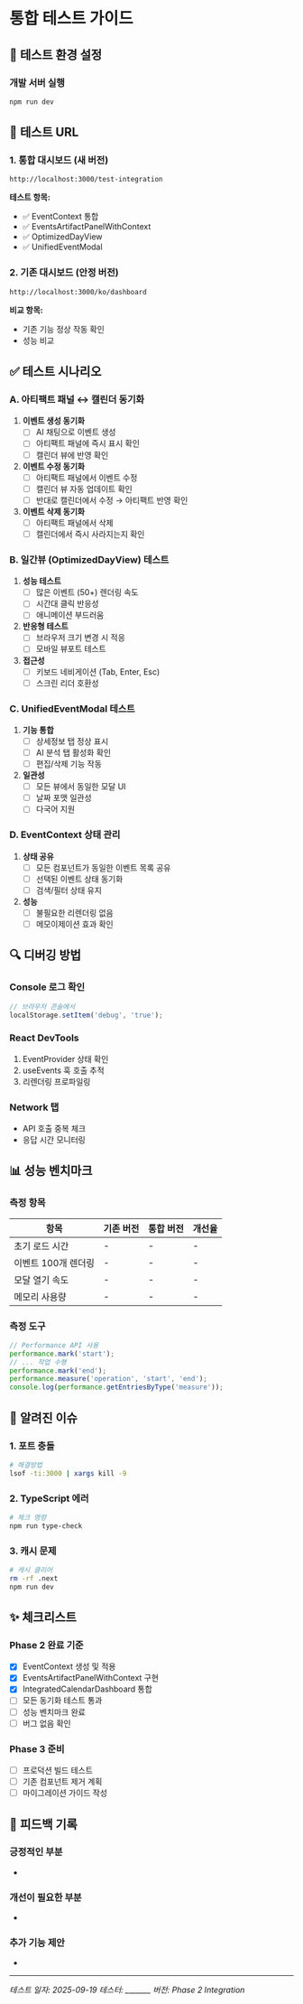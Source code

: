 # 통합 테스트 가이드

## 🧪 테스트 환경 설정

### 개발 서버 실행
```bash
npm run dev
```

## 📍 테스트 URL

### 1. 통합 대시보드 (새 버전)
```
http://localhost:3000/test-integration
```
**테스트 항목:**
- ✅ EventContext 통합
- ✅ EventsArtifactPanelWithContext
- ✅ OptimizedDayView
- ✅ UnifiedEventModal

### 2. 기존 대시보드 (안정 버전)
```
http://localhost:3000/ko/dashboard
```
**비교 항목:**
- 기존 기능 정상 작동 확인
- 성능 비교

## ✅ 테스트 시나리오

### A. 아티팩트 패널 ↔ 캘린더 동기화

1. **이벤트 생성 동기화**
   - [ ] AI 채팅으로 이벤트 생성
   - [ ] 아티팩트 패널에 즉시 표시 확인
   - [ ] 캘린더 뷰에 반영 확인

2. **이벤트 수정 동기화**
   - [ ] 아티팩트 패널에서 이벤트 수정
   - [ ] 캘린더 뷰 자동 업데이트 확인
   - [ ] 반대로 캘린더에서 수정 → 아티팩트 반영 확인

3. **이벤트 삭제 동기화**
   - [ ] 아티팩트 패널에서 삭제
   - [ ] 캘린더에서 즉시 사라지는지 확인

### B. 일간뷰 (OptimizedDayView) 테스트

1. **성능 테스트**
   - [ ] 많은 이벤트 (50+) 렌더링 속도
   - [ ] 시간대 클릭 반응성
   - [ ] 애니메이션 부드러움

2. **반응형 테스트**
   - [ ] 브라우저 크기 변경 시 적응
   - [ ] 모바일 뷰포트 테스트

3. **접근성**
   - [ ] 키보드 네비게이션 (Tab, Enter, Esc)
   - [ ] 스크린 리더 호환성

### C. UnifiedEventModal 테스트

1. **기능 통합**
   - [ ] 상세정보 탭 정상 표시
   - [ ] AI 분석 탭 활성화 확인
   - [ ] 편집/삭제 기능 작동

2. **일관성**
   - [ ] 모든 뷰에서 동일한 모달 UI
   - [ ] 날짜 포맷 일관성
   - [ ] 다국어 지원

### D. EventContext 상태 관리

1. **상태 공유**
   - [ ] 모든 컴포넌트가 동일한 이벤트 목록 공유
   - [ ] 선택된 이벤트 상태 동기화
   - [ ] 검색/필터 상태 유지

2. **성능**
   - [ ] 불필요한 리렌더링 없음
   - [ ] 메모이제이션 효과 확인

## 🔍 디버깅 방법

### Console 로그 확인
```javascript
// 브라우저 콘솔에서
localStorage.setItem('debug', 'true');
```

### React DevTools
1. EventProvider 상태 확인
2. useEvents 훅 호출 추적
3. 리렌더링 프로파일링

### Network 탭
- API 호출 중복 체크
- 응답 시간 모니터링

## 📊 성능 벤치마크

### 측정 항목
| 항목 | 기존 버전 | 통합 버전 | 개선율 |
|-----|---------|---------|-------|
| 초기 로드 시간 | - | - | - |
| 이벤트 100개 렌더링 | - | - | - |
| 모달 열기 속도 | - | - | - |
| 메모리 사용량 | - | - | - |

### 측정 도구
```javascript
// Performance API 사용
performance.mark('start');
// ... 작업 수행
performance.mark('end');
performance.measure('operation', 'start', 'end');
console.log(performance.getEntriesByType('measure'));
```

## 🐛 알려진 이슈

### 1. 포트 충돌
```bash
# 해결방법
lsof -ti:3000 | xargs kill -9
```

### 2. TypeScript 에러
```bash
# 체크 명령
npm run type-check
```

### 3. 캐시 문제
```bash
# 캐시 클리어
rm -rf .next
npm run dev
```

## ✨ 체크리스트

### Phase 2 완료 기준
- [x] EventContext 생성 및 적용
- [x] EventsArtifactPanelWithContext 구현
- [x] IntegratedCalendarDashboard 통합
- [ ] 모든 동기화 테스트 통과
- [ ] 성능 벤치마크 완료
- [ ] 버그 없음 확인

### Phase 3 준비
- [ ] 프로덕션 빌드 테스트
- [ ] 기존 컴포넌트 제거 계획
- [ ] 마이그레이션 가이드 작성

## 📝 피드백 기록

### 긍정적인 부분
-

### 개선이 필요한 부분
-

### 추가 기능 제안
-

---

*테스트 일자: 2025-09-19*
*테스터: _______*
*버전: Phase 2 Integration*